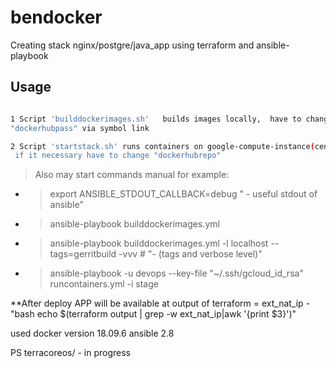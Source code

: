 # bendocker
Creating stack nginx/postgre/java_app using terraform and ansible-playbook


## Usage
```bash

1 Script 'builddockerimages.sh'   builds images locally,  have to change variables "dockerhubname=ttserg" and 
"dockerhubpass" via symbol link

2 Script 'startstack.sh' runs containers on google-compute-instance(centos 7), have to  use GCP's ssh-key and put it to ~/.ssh/gcloud_id_rsa 
 if it necessary have to change "dockerhubrepo" 
```



>Also  may  start commands manual for example:
* > export ANSIBLE_STDOUT_CALLBACK=debug   " - useful stdout of ansible"
* > ansible-playbook   builddockerimages.yml 
* > ansible-playbook   builddockerimages.yml -l localhost  --tags=gerritbuild -vvv  # "- (tags and verbose level)"
* > ansible-playbook   -u devops --key-file "~/.ssh/gcloud_id_rsa" runcontainers.yml  -i stage


**After deploy  APP will be available at output of terraform = ext_nat_ip  - "bash echo $(terraform output | grep -w ext_nat_ip|awk '{print $3}')"


used 
docker version 18.09.6
ansible 2.8




PS terracoreos/ - in progress